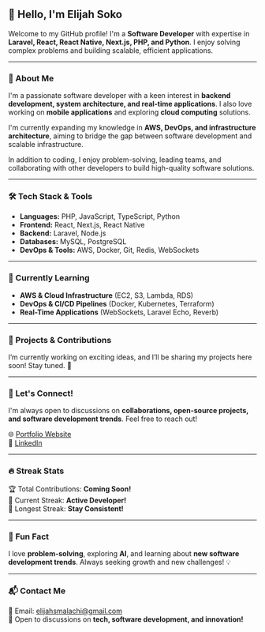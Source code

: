## 👋 Hello, I'm Elijah Soko  

Welcome to my GitHub profile! I'm a **Software Developer** with expertise in **Laravel, React, React Native, Next.js, PHP, and Python**. I enjoy solving complex problems and building scalable, efficient applications.

---

### 🚀 About Me
I'm a passionate software developer with a keen interest in **backend development, system architecture, and real-time applications**. I also love working on **mobile applications** and exploring **cloud computing** solutions.

I'm currently expanding my knowledge in **AWS, DevOps, and infrastructure architecture**, aiming to bridge the gap between software development and scalable infrastructure.

In addition to coding, I enjoy problem-solving, leading teams, and collaborating with other developers to build high-quality software solutions.

---

### 🛠️ Tech Stack & Tools
- **Languages:** PHP, JavaScript, TypeScript, Python
- **Frontend:** React, Next.js, React Native
- **Backend:** Laravel, Node.js
- **Databases:** MySQL, PostgreSQL
- **DevOps & Tools:** AWS, Docker, Git, Redis, WebSockets

---

### 🌱 Currently Learning
- **AWS & Cloud Infrastructure** (EC2, S3, Lambda, RDS)
- **DevOps & CI/CD Pipelines** (Docker, Kubernetes, Terraform)
- **Real-Time Applications** (WebSockets, Laravel Echo, Reverb)

---

### 📌 Projects & Contributions
I’m currently working on exciting ideas, and I’ll be sharing my projects here soon! Stay tuned. 🚀

---

### 🔗 Let's Connect!
I'm always open to discussions on **collaborations, open-source projects, and software development trends**. Feel free to reach out!  

🌐 [Portfolio Website](https://elijahsoko.vercel.app/)  
🔗 [LinkedIn](https://www.linkedin.com/in/elijah-soko-493a05259/)  

---

### 🔥 Streak Stats
🏆 Total Contributions: **Coming Soon!**  
📅 Current Streak: **Active Developer!**  
🚀 Longest Streak: **Stay Consistent!**  

---

### 🎯 Fun Fact
I love **problem-solving**, exploring **AI**, and learning about **new software development trends**. Always seeking growth and new challenges! 💡

---

### 📬 Contact Me
💌 Email: [elijahsmalachi@gmail.com](mailto:elijahsmalachi@gmail.com)  
📩 Open to discussions on **tech, software development, and innovation!**

